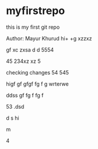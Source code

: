 # myfirstrepo
this is my first git repo
<br>

Author: Mayur Khurud
hi+
+g
xzzxz

gf
xc
zxsa
d
d
5554

45
234xz
xz
5


checking changes
54
545

higf
gf
gfgf
fg
f
g
wrterwe



ddss
gf
fg
f
fg
f

53
.dsd

d
s
hi


m

4
